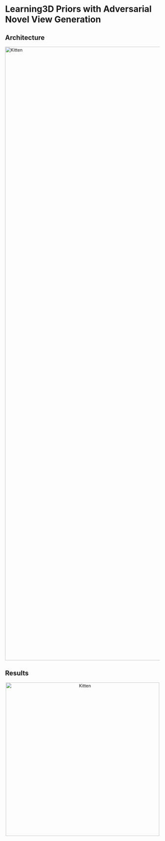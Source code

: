 # Learning3D Priors with Adversarial Novel View Generation

## Architecture
<img src="https://github.com/aartika/prgan/blob/master/images/arch_new.png" alt="Kitten"
	title="Architecture" width="2000" />

## Results
<div style="text-align:center"><img src="https://github.com/aartika/prgan/blob/master/images/qualitative_results.png" alt="Kitten"
	title="Qualitative Results" width="500" /></div>
